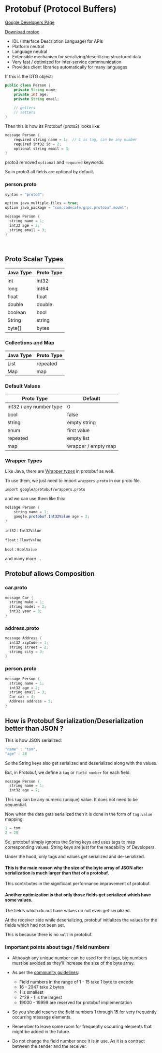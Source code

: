 # Protobuf (Protocol Buffers)

[Google Developers Page](https://developers.google.com/protocol-buffers "Protocol Buffers")

[Download protoc](https://github.com/protocolbuffers/protobuf/releases "Download protoc")

* IDL (Interface Description Language) for APIs
* Platform neutral
* Language neutral
* Extensible mechanism for serializing/deserilizing structured data
* Very fast / optimized for inter-service commnunication
* Provides client libraries automatically for many languages

If this is the DTO object:

```java
public class Person {
    private String name;
    private int age;
    private String email;
  
    // getters
    // setters
}
```

Then this is how its Protobuf (proto2) looks like:

```java
message Person {
    required string name = 1;  // 1 is tag, can be any number
    required int32 id = 2;
    optional string email = 3;
}
```

proto3 removed `optional` and `required` keywords.

So in proto3 all fields are optional by default.

### person.proto

```java
syntax = "proto3";

option java_multiple_files = true;
option java_package = "com.codecafe.grpc.protobuf.model";

message Person {
  string name = 1;
  int32 age = 2;
  string email = 3;
}
```

<br>

## Proto Scalar Types

| **Java Type** | **Proto Type** |
|---------------|----------------|
| int           | int32          |
| long          | int64          |
| float         | float          |
| double        | double         |
| boolean       | bool           |
| String        | string         |
| byte[]        | bytes          |

### Collections and Map

| **Java Type** | **Proto Type** |
|---------------|----------------|
| List          | repeated       |
| Map           | map            |

### Default Values

| **Proto Type**          | **Default**         |
|-------------------------|---------------------|
| int32 / any number type | 0                   |
| bool                    | false               |
| string                  | empty string        |
| enum                    | first value         |
| repeated                | empty list          |
| map                     | wrapper / empty map |

### Wrapper Types

Like Java, there are [Wrapper types](https://developers.google.com/protocol-buffers/docs/reference/google.protobuf "Wrapper Types") in protobuf as well.

To use them, we just need to import `wrappers.proto` in our proto file.

`import google/protobuf/wrappers.proto`

and we can use them like this:

```java
message Person {
    string name = 1;
    google.protobuf.Int32Value age = 2;
}
```

`int32` : `Int32Value`

`float` : `FloatValue`

`bool` : `BoolValue`

and many more ...


## Protobuf allows Composition

### car.proto

```java
message Car {
  string make = 1;
  string model = 2;
  int32 year = 3;
}
```

### address.proto

```java
message Address {
  int32 zipCode = 1;
  string street = 2;
  string city = 3;
}
```

### person.proto

```java
message Person {
  string name = 1;
  int32 age = 2;
  string email = 3;
  Car car = 4;
  Address address = 5;
}
```

## How is Protobuf Serialization/Deserialization better than JSON ?

This is how JSON serialized:
```java
"name" : "tom",
"age" : 28
```

So the String keys also get serialized and deserialized along with the values.

But, in Protobuf, we define a `tag` or `field number` for each field:

```java
message Person {
  string name = 1;
  int32 age = 2;
```

This `tag` can be any numeric (unique) value. It does not need to be sequential.

Now when the data gets serialized then it is done in the form of `tag:value` mapping:

```java
1 = tom
2 = 28
```

So, protobuf simply ignores the String keys and uses tags to map corresponding values.
String keys are just for the readability of Developers.

Under the hood, only tags and values get serialized and de-serialized.

#### This is the main reason why the size of the byte array of JSON after serialization is much larger than that of a protobuf.

This contributes in the significant performance improvement of protobuf.

#### Another optimization is that only those fields get serialized which have some values.

The fields which do not have values do not even get serialized.

At the receiver side while deserializing, protobuf initializes the values for the fields which had not been set.

This is because there is no `null` in protobuf.

### Important points about tags / field numbers

* Although any unique number can be used for the tags, big numbers must be avoided as they'll increase the size of the byte array.

* As per the [community guidelines](https://developers.google.com/protocol-buffers/docs/proto3#assigning_field_numbers "Assigning Field Numbers"):

  - Field numbers in the range of 1 - 15 take 1 byte to encode
  - 16 - 2047 take 2 bytes
  - 1 is smallest
  - 2^29 - 1 is the largest
  - 19000 - 19999 are reserved for protobuf implementation

* So you should reserve the field numbers 1 through 15 for very frequently occurring message elements.

* Remember to leave some room for frequently occurring elements that might be added in the future.

* Do not change the field number once it is in use. As it is a contract between the sender and the receiver.
